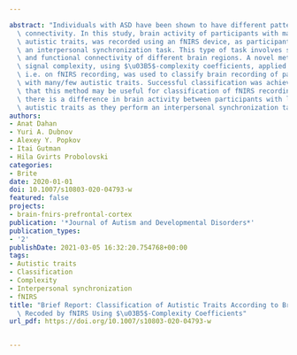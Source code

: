 ---
abstract: "Individuals with ASD have been shown to have different pattern of functional\
  \ connectivity. In this study, brain activity of participants with many and few\
  \ autistic traits, was recorded using an fNIRS device, as participants preformed\
  \ an interpersonal synchronization task. This type of task involves synchronization\
  \ and functional connectivity of different brain regions. A novel method for assessing\
  \ signal complexity, using $\u03B5$-complexity coefficients, applied for the first\
  \ i.e. on fNIRS recording, was used to classify brain recording of participants\
  \ with many/few autistic traits. Successful classification was achieved implying\
  \ that this method may be useful for classification of fNIRS recordings and that\
  \ there is a difference in brain activity between participants with low and high\
  \ autistic traits as they perform an interpersonal synchronization task."
authors:
- Anat Dahan
- Yuri A. Dubnov
- Alexey Y. Popkov
- Itai Gutman
- Hila Gvirts Probolovski
categories:
- Brite
date: 2020-01-01
doi: 10.1007/s10803-020-04793-w
featured: false
projects:
- brain-fnirs-prefrontal-cortex
publication: '*Journal of Autism and Developmental Disorders*'
publication_types:
- '2'
publishDate: 2021-03-05 16:32:20.754768+00:00
tags:
- Autistic traits
- Classification
- Complexity
- Interpersonal synchronization
- fNIRS
title: "Brief Report: Classification of Autistic Traits According to Brain Activity\
  \ Recoded by fNIRS Using $\u03B5$-Complexity Coefficients"
url_pdf: https://doi.org/10.1007/s10803-020-04793-w

---

